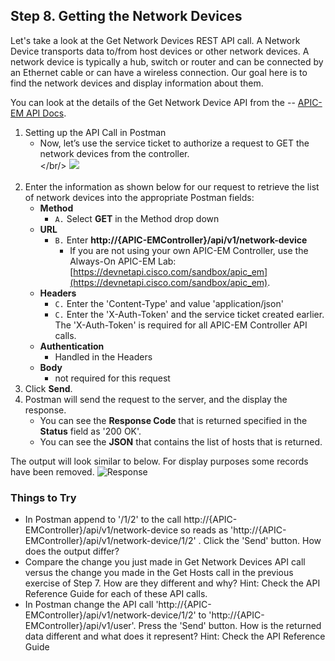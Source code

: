 ## Step 8. Getting the Network Devices

Let's take a look at the Get Network Devices REST API call.  A Network Device transports data to/from host devices or other network devices.  A network device is typically a hub, switch or router and can be connected by an Ethernet cable or can have a wireless connection.  Our goal here is to find the network devices and display information about them.

You can look at the details of the Get Network Device API from the -- <a href="http://devnetapic.cisco.com/" target="_blank">APIC-EM API Docs</a>.

1. Setting up the API Call in Postman
	* Now, let’s use the service ticket to authorize a request to GET the network devices from the controller. <br/></br/>
	![](/posts/files/coding-101-rest-basics-ga/assets/images/postman6.png)<br/><br/>
2. Enter the information as shown below for our request to retrieve the list of network devices into the appropriate Postman fields:
	* **Method**
		* `A.` Select **GET** in the Method drop down
	* **URL**
		* `B.` Enter **http://{APIC-EMController}/api/v1/network-device**
            * If you are not using your own APIC-EM Controller, use the Always-On APIC-EM Lab: [https://devnetapi.cisco.com/sandbox/apic_em](https://devnetapi.cisco.com/sandbox/apic_em).
	* **Headers**
		* `C.` Enter the 'Content-Type' and value 'application/json'
		* `C.` Enter the 'X-Auth-Token' and the service ticket created earlier.  The 'X-Auth-Token' is required for all APIC-EM Controller API calls.
	* **Authentication**
		* Handled in the Headers
	* **Body**
	 	* not required for this request
3. Click **Send**.
4. Postman will send the request to the server, and the display the response.
	* You can see the **Response Code** that is returned specified in the **Status** field as '200 OK'.
	* You can see the **JSON** that contains the list of hosts that is returned.

The output will look similar to below.  For display purposes some records have been removed.
    ![](/posts/files/coding-101-rest-basics-ga/assets/images/postman7.png "Response")

### Things to Try
* In Postman append to '/1/2' to the call http://{APIC-EMController}/api/v1/network-device so reads as 'http://{APIC-EMController}/api/v1/network-device/1/2' . Click the 'Send' button.  How does the output differ?
* Compare the change you just made in Get Network Devices API call versus the change you made in the Get Hosts call in the previous exercise of Step 7. How are they different and why?  Hint:  Check the API Reference Guide for each of these API calls.
* In Postman change the API call 'http://{APIC-EMController}/api/v1/network-device/1/2' to 'http://{APIC-EMController}/api/v1/user'.  Press the 'Send' button.  How is the returned data different and what does it represent?  Hint:  Check the API Reference Guide
